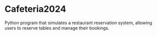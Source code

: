 # Cafeteria2024
Python program that simulates a restaurant reservation system, allowing users to reserve tables and manage their bookings.